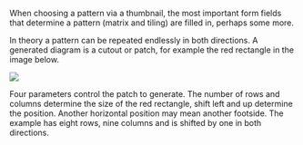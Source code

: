 When choosing a pattern via a thumbnail, the most important form fields that determine a pattern (matrix and tiling) are filled in, perhaps some more.

In theory a pattern can be repeated endlessly in both directions.
A generated diagram is a cutout or patch,
for example the red rectangle in the image below.

![](https://raw.githubusercontent.com/wiki/d-bl/GroundForge/images/cutout.png)

Four parameters control the patch to generate.
The number of rows and columns determine the size of the red rectangle,
shift left and up determine the position.
Another horizontal position may mean another footside.
The example has eight rows, nine columns and is shifted by one in both directions.